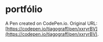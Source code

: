 # portfólio  

A Pen created on CodePen.io. Original URL: [https://codepen.io/tiagograff/pen/xxryrBV](https://codepen.io/tiagograff/pen/xxryrBV).


